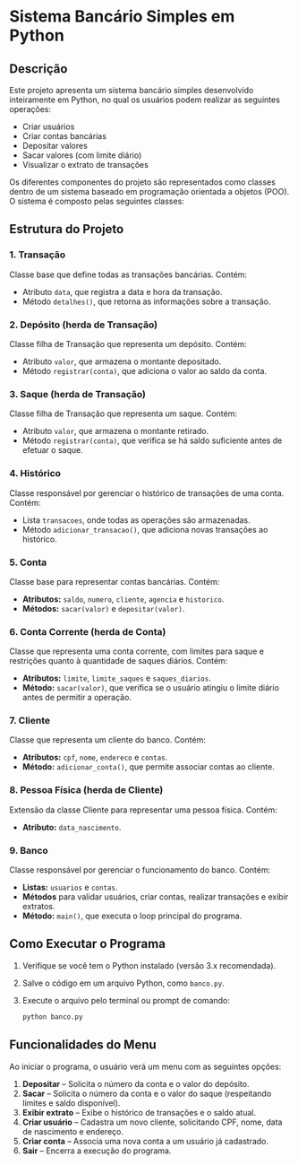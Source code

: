 # Sistema Bancário Simples em Python

## Descrição  
Este projeto apresenta um sistema bancário simples desenvolvido inteiramente em Python, no qual os usuários podem realizar as seguintes operações:  
- Criar usuários  
- Criar contas bancárias  
- Depositar valores  
- Sacar valores (com limite diário)  
- Visualizar o extrato de transações  

Os diferentes componentes do projeto são representados como classes dentro de um sistema baseado em programação orientada a objetos (POO). O sistema é composto pelas seguintes classes:

## Estrutura do Projeto

### 1. **Transação**  
Classe base que define todas as transações bancárias. Contém:  
- Atributo `data`, que registra a data e hora da transação.  
- Método `detalhes()`, que retorna as informações sobre a transação.  

### 2. **Depósito (herda de Transação)**  
Classe filha de Transação que representa um depósito. Contém:  
- Atributo `valor`, que armazena o montante depositado.  
- Método `registrar(conta)`, que adiciona o valor ao saldo da conta.  

### 3. **Saque (herda de Transação)**  
Classe filha de Transação que representa um saque. Contém:  
- Atributo `valor`, que armazena o montante retirado.  
- Método `registrar(conta)`, que verifica se há saldo suficiente antes de efetuar o saque.  

### 4. **Histórico**  
Classe responsável por gerenciar o histórico de transações de uma conta. Contém:  
- Lista `transacoes`, onde todas as operações são armazenadas.  
- Método `adicionar_transacao()`, que adiciona novas transações ao histórico.  

### 5. **Conta**  
Classe base para representar contas bancárias. Contém:  
- **Atributos:** `saldo`, `numero`, `cliente`, `agencia` e `historico`.  
- **Métodos:** `sacar(valor)` e `depositar(valor)`.  

### 6. **Conta Corrente (herda de Conta)**  
Classe que representa uma conta corrente, com limites para saque e restrições quanto à quantidade de saques diários. Contém:  
- **Atributos:** `limite`, `limite_saques` e `saques_diarios`.  
- **Método:** `sacar(valor)`, que verifica se o usuário atingiu o limite diário antes de permitir a operação.  

### 7. **Cliente**  
Classe que representa um cliente do banco. Contém:  
- **Atributos:** `cpf`, `nome`, `endereco` e `contas`.  
- **Método:** `adicionar_conta()`, que permite associar contas ao cliente.  

### 8. **Pessoa Física (herda de Cliente)**  
Extensão da classe Cliente para representar uma pessoa física. Contém:  
- **Atributo:** `data_nascimento`.  

### 9. **Banco**  
Classe responsável por gerenciar o funcionamento do banco. Contém:  
- **Listas:** `usuarios` e `contas`.  
- **Métodos** para validar usuários, criar contas, realizar transações e exibir extratos.  
- **Método:** `main()`, que executa o loop principal do programa.  

## Como Executar o Programa  
1. Verifique se você tem o Python instalado (versão 3.x recomendada).  
2. Salve o código em um arquivo Python, como `banco.py`.  
3. Execute o arquivo pelo terminal ou prompt de comando:  

   ```sh  
   python banco.py  
   ```
   
## Funcionalidades do Menu
Ao iniciar o programa, o usuário verá um menu com as seguintes opções:

1. **Depositar** – Solicita o número da conta e o valor do depósito. 
2. **Sacar** – Solicita o número da conta e o valor do saque (respeitando limites e saldo disponível). 
3. **Exibir extrato** – Exibe o histórico de transações e o saldo atual. 
4. **Criar usuário** – Cadastra um novo cliente, solicitando CPF, nome, data de nascimento e endereço. 
5. **Criar conta** – Associa uma nova conta a um usuário já cadastrado. 
6. **Sair** – Encerra a execução do programa.